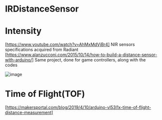 # IRDistanceSensor

# Intensity
[https://www.youtube.com/watch?v=AhMxMdVjBr4]
NIR sensors specifications acquired from Radiant
[https://www.alanzucconi.com/2015/10/14/how-to-build-a-distance-sensor-with-arduino/]
Same project, done for game controllers, along with the codes

![image](https://user-images.githubusercontent.com/42322328/153215768-d4cab57c-10b3-49a9-93be-b4c85de59622.png)

# Time of Flight(TOF)
[https://makersportal.com/blog/2019/4/10/arduino-vl53l1x-time-of-flight-distance-measurement]
